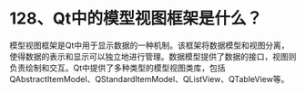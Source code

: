 # 128、Qt中的模型视图框架是什么？

模型视图框架是Qt中用于显示数据的一种机制。该框架将数据模型和视图分离，使得数据的表示和显示可以独立地进行管理。数据模型提供了数据的接口，视图则负责绘制和交互。Qt中提供了多种类型的模型视图类库，包括QAbstractItemModel、QStandardItemModel、QListView、QTableView等。 
